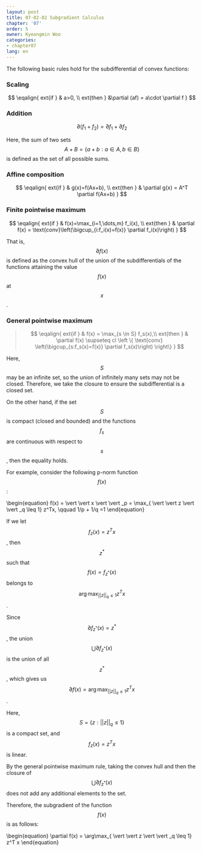 ```yaml
---
layout: post
title: 07-02-02 Subgradient Calculus
chapter: '07'
order: 5
owner: Kyeongmin Woo
categories:
- chapter07
lang: en
---
```



The following basic rules hold for the subdifferential of convex functions:

### Scaling

>
$$
\eqalign{
	ext{if } & a>0, \\
	ext{then } &\partial (af) = a\cdot \partial f
}
$$

### Addition

>
$$\partial(f_1 + f_2) = \partial f_1 + \partial f_2$$

Here, the sum of two sets $$A+B= \{a+b:a\in A, b \in B\}$$ is defined as the set of all possible sums.

### Affine composition

>
$$
\eqalign{
	ext{if } & g(x)=f(Ax+b), \\
	ext{then } & \partial g(x) = A^T \partial f(Ax+b)
}
$$

### Finite pointwise maximum

>
$$
\eqalign{
	ext{if } & f(x)=\max_{i=1,\dots,m} f_i(x), \\
	ext{then } & \partial f(x) = \text{conv}\left(\bigcup_{i:f_i(x)=f(x)} \partial f_i(x)\right)
}
$$

That is, $$\partial f(x)$$ is defined as the convex hull of the union of the subdifferentials of the functions attaining the value $$f(x)$$ at $$x$$.

### General pointwise maximum

>$$
\eqalign{
	ext{if } & f(x) = \max_{s \in S} f_s(x),\\ 
	ext{then } & \partial f(x) \supseteq cl \left \{ \text{conv} \left(\bigcup_{s:f_s(x)=f(x)} \partial f_s(x)\right) \right\}
}
$$

Here, $$S$$ may be an infinite set, so the union of infinitely many sets may not be closed. Therefore, we take the closure to ensure the subdifferential is a closed set.

On the other hand, if the set $$S$$ is compact (closed and bounded) and the functions $$f_s$$ are continuous with respect to $$s$$, then the equality holds.

For example, consider the following p-norm function $$f(x)$$:
>
\begin{equation}
f(x) =  \vert  \vert x \vert  \vert \_p = \max_{ \vert  \vert z \vert  \vert _q \leq 1} z^Tx, \qquad 1/p + 1/q =1
\end{equation}

If we let $$f_z(x)=z^Tx$$, then $$z^*$$ such that $$f(x)=f_{z^*}(x)$$ belongs to $$\arg\max_{ \vert  \vert z \vert  \vert _q \leq 1} z^Tx$$.

Since $$\partial f_{z^*}(x)=z^*$$, the union $$\bigcup \partial f_{z^*}(x)$$ is the union of all $$z^*$$, which gives us $$\partial f(x) = \arg\max_{ \vert  \vert z \vert  \vert _q \leq 1} z^Tx$$.

Here, $$S=\{z: \vert  \vert z \vert  \vert _q \leq 1\}$$ is a compact set, and $$f_z(x)=z^Tx$$ is linear.

By the general pointwise maximum rule, taking the convex hull and then the closure of $$\bigcup \partial f_{z^*}(x)$$ does not add any additional elements to the set.

Therefore, the subgradient of the function $$f(x)$$ is as follows:

>
\begin{equation}
\partial f(x) = \arg\max_{ \vert  \vert z \vert  \vert _q \leq 1} z^T x
\end{equation}
